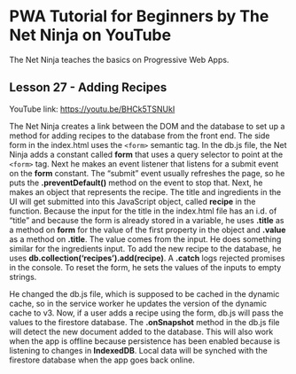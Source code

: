 # PWA Tutorial for Beginners by The Net Ninja on YouTube

The Net Ninja teaches the basics on Progressive Web Apps.

## Lesson 27 - Adding Recipes

YouTube link: https://youtu.be/BHCk5TSNUkI

The Net Ninja creates a link between the DOM and the database to set up a method for adding recipes to the database from the front end. The side form in the index.html uses the `<form>` semantic tag. In the db.js file, the Net Ninja adds a constant called __form__ that uses a query selector to point at the `<form>` tag. Next he makes an event listener that listens for a submit event on the __form__ constant. The “submit” event usually refreshes the page, so he puts the __.preventDefault()__ method on the event to stop that. Next, he makes an object that represents the recipe. The title and ingredients in the UI will get submitted into this JavaScript object, called __recipe__ in the function. Because the input for the title in the index.html file has an i.d. of “title” and because the form is already stored in a variable, he uses __.title__ as a method on __form__ for the value of the first property in the object and __.value__ as a method on __.title__. The value comes from the input. He does something similar for the ingredients input. To add the new recipe to the database, he uses __db.collection(‘recipes’).add(recipe)__. A __.catch__ logs rejected promises in the console. To reset the form, he sets the values of the inputs to empty strings.

He changed the db.js file, which is supposed to be cached in the dynamic cache, so in the service worker he updates the version of the dynamic cache to v3. Now, if a user adds a recipe using the form, db.js will pass the values to the firestore database. The __.onSnapshot__ method in the db.js file will detect the new document added to the database. This will also work when the app is offline because persistence has been enabled because  is listening to changes in __IndexedDB__. Local data will be synched with the firestore database when the app goes back online.